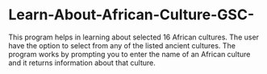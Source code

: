 # Learn-About-African-Culture-GSC-
This program helps in learning about selected 16 African cultures. The user have the option to select from any of the listed ancient cultures.
The program works by prompting you to enter the name of an African culture and it returns information about that culture.
